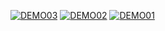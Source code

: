 [![DEMO03](http://img.youtube.com/vi/0.jpg)](https://www.youtube.com/watch?v=LyQgGn0Rgag&list=PLeNO1t8iiSe3zG2p76crMLtlG-Hm7WVU_&index=3)
[![DEMO02](http://img.youtube.com/vi/0.jpg)](https://www.youtube.com/watch?v=YV7PvhL0Y5Q&list=PLeNO1t8iiSe3zG2p76crMLtlG-Hm7WVU_&index=1)
[![DEMO01](http://img.youtube.com/vi/0.jpg)](https://www.youtube.com/watch?v=Y1ujBmzs2EU&list=PLeNO1t8iiSe3zG2p76crMLtlG-Hm7WVU_&index=2)
